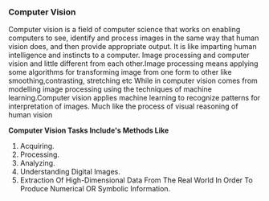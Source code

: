 ### Computer Vision

Computer vision is a field of computer science that works on enabling computers to see,
identify and process images in the same way that human vision does, and then provide appropriate output.
It is like imparting human intelligence and instincts to a computer.
Image processing and computer vision and little different from each other.Image processing means applying some algorithms for transforming image from one form to other like smoothing,contrasting, stretching etc
While in computer vision comes from modelling image processing using the techniques of machine learning.Computer vision applies machine learning to recognize patterns for interpretation of images.
Much like the process of visual reasoning of human vision

<b>Computer Vision Tasks Include's Methods Like</b>
<ol>
  <li>Acquiring.</li>
  <li>Processing.</li>
  <li>Analyzing.</li> 
  <li>Understanding Digital Images.</li>
  <li>Extraction Of High-Dimensional Data From The Real World In Order To Produce Numerical OR Symbolic Information.</li>
</ol> 
